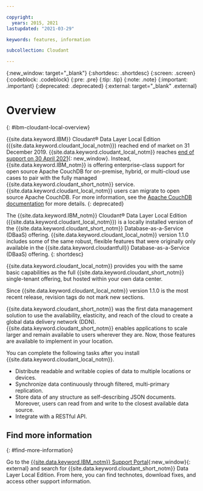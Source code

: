 ```yaml
---

copyright:
  years: 2015, 2021
lastupdated: "2021-03-29"

keywords: features, information

subcollection: Cloudant

---
```


{:new_window: target="_blank"}
{:shortdesc: .shortdesc}
{:screen: .screen}
{:codeblock: .codeblock}
{:pre: .pre}
{:tip: .tip}
{:note: .note}
{:important: .important}
{:deprecated: .deprecated}
{:external: target="_blank" .external}

<!-- Acrolinx: 2017-05-10 -->

# Overview
{: #ibm-cloudant-local-overview}

{{site.data.keyword.IBM}} Cloudant&reg; Data Layer Local Edition ({{site.data.keyword.cloudant_local_notm}}) reached end of market on 31 December 2019. {{site.data.keyword.cloudant_local_notm}} reaches [end of support on 30 April 2021](https://www-01.ibm.com/common/ssi/ShowDoc.wss?docURL=/common/ssi/rep_ca/5/897/ENUS920-045/index.html&request_locale=en){: new_window}. Instead, {{site.data.keyword.IBM_notm}} is offering enterprise-class support for open source Apache CouchDB for on-premise, hybrid, or multi-cloud use cases to pair with the fully managed {{site.data.keyword.cloudant_short_notm}} service. {{site.data.keyword.cloudant_local_notm}} users can migrate to open source Apache CouchDB. For more information, see the [Apache CouchDB documentation](/docs/services/Cloudant?topic=Cloudant-apache-couchdb-overview) for more details.
{: deprecated}

The {{site.data.keyword.IBM_notm}} Cloudant&reg; Data Layer Local Edition ({{site.data.keyword.cloudant_local_notm}}) is a locally installed version of the {{site.data.keyword.cloudant_short_notm}} Database-as-a-Service (DBaaS) offering. {{site.data.keyword.cloudant_local_notm}} version 1.1.0 includes some of the same robust, flexible features that
were originally only available in the {{site.data.keyword.cloudantfull}}
Database-as-a-Service (DBaaS) offering.
{: shortdesc}

{{site.data.keyword.cloudant_local_notm}} provides you with the same basic capabilities as the full {{site.data.keyword.cloudant_short_notm}} single-tenant offering, but hosted within your own data center.

Since {{site.data.keyword.cloudant_local_notm}} version 1.1.0 is the most recent release, revision tags do not mark new sections. 

{{site.data.keyword.cloudant_short_notm}} was the first data management solution to use the
availability, elasticity, and reach of the cloud to create a
global data delivery network (DDN). {{site.data.keyword.cloudant_short_notm}} enables applications
to scale larger and remain available to users wherever they are.
Now, those features are available to implement in your location.

You can complete the following tasks after you install {{site.data.keyword.cloudant_local_notm}}.

*  Distribute readable and writable copies of data to multiple
   locations or devices.
*  Synchronize data continuously through filtered, multi-primary
   replication.
*  Store data of any structure as self-describing JSON documents.
   Moreover, users can read from and write to the closest
   available data source.
*  Integrate with a RESTful API.

## Find more information
{: #find-more-information}

Go to the [{{site.data.keyword.IBM_notm}} Support Portal](https://www.ibm.com/support/home/product/M988263L18030X20/Cloudant_Data_Layer_Local_Edition){:new_window}{: external} and search for {{site.data.keyword.cloudant_short_notm}} Data Layer Local Edition. From here, you can find technotes, download fixes,
and access other support information.

